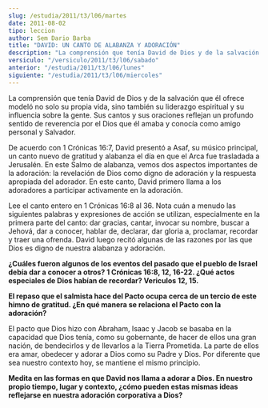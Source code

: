 ```yaml
---
slug: /estudia/2011/t3/l06/martes
date: 2011-08-02
tipo: leccion
author: Sem Dario Barba
title: "DAVID: UN CANTO DE ALABANZA Y ADORACIÓN"
description: "La comprensión que tenía David de Dios y de la salvación que él ofrece modeló  no solo su propia vida, sino también su liderazgo espiritual y su influencia  sobre la gente."
versiculo: "/versiculo/2011/t3/l06/sabado"
anterior: "/estudia/2011/t3/l06/lunes"
siguiente: "/estudia/2011/t3/l06/miercoles"
---
```


La comprensión que tenía David de Dios y de la salvación que él ofrece modeló no solo su propia vida, sino también su liderazgo espiritual y su influencia sobre la gente. Sus cantos y sus oraciones reflejan un profundo sentido de reverencia por el Dios que él amaba y conocía como amigo personal y Salvador.

De acuerdo con 1 Crónicas 16:7, David presentó a Asaf, su músico principal, un canto nuevo de gratitud y alabanza el día en que el Arca fue trasladada a Jerusalén. En este Salmo de alabanza, vemos dos aspectos importantes de la adoración: la revelación de Dios como digno de adoración y la respuesta apropiada del adorador. En este canto, David primero llama a los adoradores a participar activamente en la adoración.

Lee el canto entero en 1 Crónicas 16:8 al 36. Nota cuán a menudo las siguientes palabras y expresiones de acción se utilizan, especialmente en la primera parte del canto: dar gracias, cantar, invocar su nombre, buscar a Jehová, dar a conocer, hablar de, declarar, dar gloria a, proclamar, recordar y traer una ofrenda. David luego recitó algunas de las razones por las que Dios es digno de nuestra alabanza y adoración.

**¿Cuáles fueron algunos de los eventos del pasado que el pueblo de Israel debía dar a conocer a otros? 1 Crónicas 16:8, 12, 16-22. ¿Qué actos especiales de Dios habían de recordar? Vericulos 12, 15.**

**El repaso que el salmista hace del Pacto ocupa cerca de un tercio de este himno de gratitud. ¿En qué manera se relaciona el Pacto con la adoración?**

El pacto que Dios hizo con Abraham, Isaac y Jacob se basaba en la capacidad que Dios tenía, como su gobernante, de hacer de ellos una gran nación, de bendecirlos y de llevarlos a la Tierra Prometida. La parte de ellos era amar, obedecer y adorar a Dios como su Padre y Dios. Por diferente que sea nuestro contexto hoy, se mantiene el mismo principio.

**Medita en las formas en que David nos llama a adorar a Dios. En nuestro propio tiempo, lugar y contexto, ¿cómo pueden estas mismas ideas reflejarse en nuestra adoración corporativa a Dios?**
